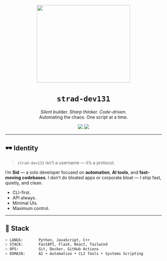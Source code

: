 <p align="center">
  <img src="https://wallpapercave.com/uwp/uwp757693.gif" width="300px" height="250px" />
</p>

<h1 align="center"><code>strad-dev131</code></h1>

<p align="center">
  <i>Silent builder. Sharp thinker. Code-driven.</i><br>
  Automating the chaos. One script at a time.
</p>

<p align="center">
  <a href="mailto:stradiogamer@gmail.com"><img src="https://img.shields.io/badge/email-stradiogamer%40gmail.com-1e1e1e?style=for-the-badge&logo=gmail&logoColor=white" /></a>
  <a href="https://github.com/strad-dev131"><img src="https://img.shields.io/badge/github-strad--dev131-1e1e1e?style=for-the-badge&logo=github&logoColor=white" /></a>
</p>

---

## 🕶️ Identity

> `strad-dev131` isn’t a username — it’s a protocol.

I’m **Sid** — a solo developer focused on **automation**, **AI tools**, and **fast-moving codebases**. I don’t do bloated apps or corporate bloat — I ship fast, quietly, and clean.

- CLI-first.  
- API always.  
- Minimal UIs.  
- Maximum control.

---

## 🔧 Stack

```bash
> LANGS:       Python, JavaScript, C++
> STACK:       FastAPI, Flask, React, Tailwind
> OPS:         Git, Docker, GitHub Actions
> DOMAIN:      AI • Automation • CLI Tools • Systems Scripting
